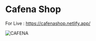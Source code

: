 # Cafena Shop

For Live : https://cafenashop.netlify.app/

![CAFENA](https://user-images.githubusercontent.com/93766996/143785463-08bb6dba-0265-4137-824e-9a28781adc73.JPG)
